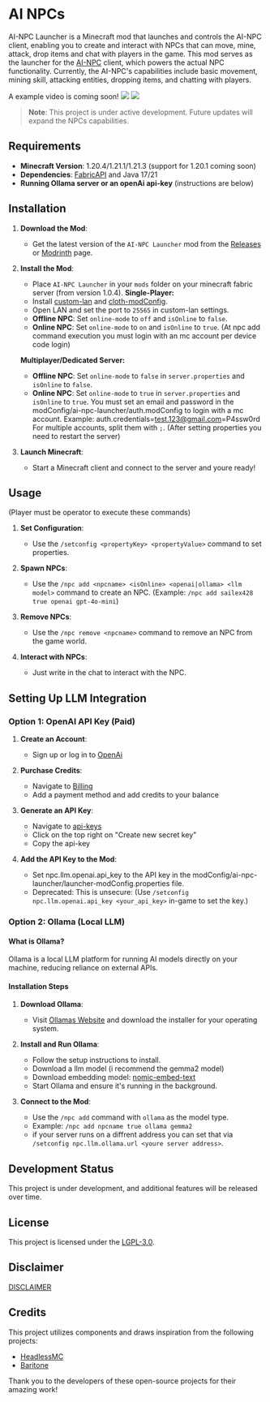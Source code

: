 # AI NPCs

AI-NPC Launcher is a Minecraft mod that launches and controls the AI-NPC client, enabling you to create and interact with NPCs that can move, mine, attack, drop items and chat with players in the game. This mod serves as the launcher for the [AI-NPC](https://github.com/sailex428/AI-NPC) client, which powers the actual NPC functionality. Currently, the AI-NPC's capabilities include basic movement, mining skill, attacking entities, dropping items, and chatting with players.

A example video is coming soon!
![](https://cdn.modrinth.com/data/cached_images/9a70948639591c9d03b9f7695ec09d336572b522.png)
![](https://cdn.modrinth.com/data/cached_images/a126513c98bbc01e289307466e5d065acfb21e59.png)

> **Note**: This project is under active development. Future updates will expand the NPCs capabilities.

## Requirements

- **Minecraft Version**: 1.20.4/1.21.1/1.21.3 (support for 1.20.1 coming soon)
- **Dependencies**: [FabricAPI](https://github.com/FabricMC/fabric) and Java 17/21
- **Running Ollama server or an openAi api-key** (instructions are below)

## Installation

1. **Download the Mod**:
    - Get the latest version of the `AI-NPC Launcher` mod from the [Releases](https://github.com/sailex428/AI-NPC-Launcher/releases) or [Modrinth](https://modrinth.com/project/ai-npc) page.

2. **Install the Mod**:
    - Place `AI-NPC Launcher` in your `mods` folder on your minecraft fabric server (from version 1.0.4).
    **Single-Player:**
    - Install [custom-lan](https://modrinth.com/mod/custom-lan) and [cloth-modConfig](https://modrinth.com/mod/cloth-modConfig).
    - Open LAN and set the port to `25565` in custom-lan settings.
    - **Offline NPC**: Set `online-mode` to `off` and `isOnline` to `false`.
    - **Online NPC**: Set `online-mode` to `on` and `isOnline` to `true`. (At npc add command execution you must login with an mc account per device code login)
    
    **Multiplayer/Dedicated Server:**
    - **Offline NPC**: Set `online-mode` to `false` in `server.properties` and `isOnline` to `false`.
    - **Online NPC**: Set `online-mode` to `true` in `server.properties` and `isOnline` to `true`. You must set an email and password in the modConfig/ai-npc-launcher/auth.modConfig to login with a mc account. Example: auth.credentials=test.123@gmail.com=P4ssw0rd For multiple accounts, split them with `;`. (After setting properties you need to restart the server)

3. **Launch Minecraft**:
    - Start a Minecraft client and connect to the server and youre ready!
   
## Usage
(Player must be operator to execute these commands)

1. **Set Configuration**: 
    - Use the `/setconfig <propertyKey> <propertyValue>` command to set properties.

2. **Spawn NPCs**:
    - Use the `/npc add <npcname> <isOnline> <openai|ollama> <llm model>` command to create an NPC. (Example: `/npc add sailex428 true openai gpt-4o-mini`)
3. **Remove NPCs**:
    - Use the `/npc remove <npcname>` command to remove an NPC from the game world.

4. **Interact with NPCs**:
    - Just write in the chat to interact with the NPC.

## Setting Up LLM Integration  

### **Option 1: OpenAI API Key (Paid)**  

1. **Create an Account**: 
   - Sign up or log in to [OpenAi](https://platform.openai.com/signup)
   
2. **Purchase Credits**:
   - Navigate to [Billing](https://platform.openai.com/settings/organization/billing/overview)
   - Add a payment method and add credits to your balance
   
3. **Generate an API Key**: 
   - Navigate to [api-keys](https://platform.openai.com/settings/organization/api-keys)
   - Click on the top right on "Create new secret key"
   - Copy the api-key
   
5. **Add the API Key to the Mod**:
   - Set npc.llm.openai.api_key to the API key in the modConfig/ai-npc-launcher/launcher-modConfig.properties file.
   - Deprecated: This is unsecure: (Use `/setconfig npc.llm.openai.api_key <your_api_key>` in-game to set the key.)  

### **Option 2: Ollama (Local LLM)**  

#### What is Ollama?  
Ollama is a local LLM platform for running AI models directly on your machine, reducing reliance on external APIs.  

#### Installation Steps  
1. **Download Ollama**:  
   - Visit [Ollamas Website](https://ollama.com/) and download the installer for your operating system.  

2. **Install and Run Ollama**:  
   - Follow the setup instructions to install.
   - Download a llm model (i recommend the gemma2 model)
   - Download embedding model: [nomic-embed-text](https://ollama.com/library/nomic-embed-text)
   - Start Ollama and ensure it's running in the background.

3. **Connect to the Mod**:  
   - Use the `/npc add` command with `ollama` as the model type.  
   - Example: `/npc add npcname true ollama gemma2`
   - if your server runs on a diffrent address you can set that via `/setconfig npc.llm.ollama.url <youre server address>`.

## Development Status

This project is under development, and additional features will be released over time.

## License

This project is licensed under the [LGPL-3.0](LICENSE.md).

## Disclaimer
[DISCLAIMER](https://github.com/sailex428/AI-NPC-Launcher/blob/main/DISCLAIMER.md)

## Credits
This project utilizes components and draws inspiration from the following projects:

- [HeadlessMC](https://github.com/3arthqu4ke/headlessmc)
- [Baritone](https://github.com/cabaletta/baritone)

Thank you to the developers of these open-source projects for their amazing work!